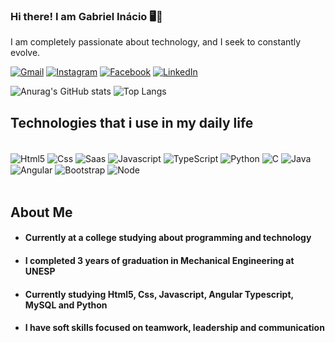 ### Hi there! I am Gabriel Inácio 🖥️👋 

I am completely passionate about technology, and I seek to constantly evolve.

[![Gmail](https://img.shields.io/badge/WhatsApp-25D366?style=for-the-badge&logo=whatsapp&logoColor=white)](https://wa.link/uhxofs)
[![Instagram](https://img.shields.io/badge/Instagram-E4405F?style=for-the-badge&logo=instagram&logoColor=white)](https://www.instagram.com/gabriel.inaciooo/)
[![Facebook](https://img.shields.io/badge/Facebook-1877F2?style=for-the-badge&logo=facebook&logoColor=white)](https://www.facebook.com/gabriel.inacio.121/?locale=pt_BR)
[![LinkedIn](https://img.shields.io/badge/LinkedIn-0077B5?style=for-the-badge&logo=linkedin&logoColor=white)](https://www.linkedin.com/in/gabriel-in%C3%A1cio-rodrigues-silva-072029220/)

![Anurag's GitHub stats](https://github-readme-stats.vercel.app/api?username=GabrielInacior&show_icons=true&theme=tokyonight)
![Top Langs](https://github-readme-stats.vercel.app/api/top-langs/?username=Gabrielinacior&layout=compact)

## Technologies that i use in my daily life

<div style="display: inline_block"><br/>
    <img align="center" alt="Html5" src="https://img.shields.io/badge/HTML5-E34F26?style=for-the-badge&logo=html5&logoColor=white">
    <img align="center" alt="Css" src="https://img.shields.io/badge/CSS3-1572B6?style=for-the-badge&logo=css3&logoColor=white">
    <img align="center" alt="Saas" src="https://img.shields.io/badge/Sass-CC6699?style=for-the-badge&logo=sass&logoColor=white">
   <img align="center" alt="Javascript" src="https://img.shields.io/badge/JavaScript-323330?style=for-the-badge&logo=javascript&logoColor=F7DF1E">
   <img align="center" alt="TypeScript" src="https://img.shields.io/badge/TypeScript-007ACC?style=for-the-badge&logo=typescript&logoColor=white">
   <img align="center" alt="Python" src="https://img.shields.io/badge/Python-14354C?style=for-the-badge&logo=python&logoColor=white">
   <img align="center" alt="C" src="https://img.shields.io/badge/C-00599C?style=for-the-badge&logo=c&logoColor=white">
   <img align="center" alt="Java" src="https://img.shields.io/badge/Java-ED8B00?style=for-the-badge&logo=openjdk&logoColor=white">
   <img align="center" alt="Angular" src="https://img.shields.io/badge/Angular-DD0031?style=for-the-badge&logo=angular&logoColor=white">
   <img align="center" alt="Bootstrap" src="https://img.shields.io/badge/Bootstrap-563D7C?style=for-the-badge&logo=bootstrap&logoColor=white">
   <img align="center" alt="Node" src="https://img.shields.io/badge/Node.js-43853D?style=for-the-badge&logo=node.js&logoColor=white">
</div></br>



## About Me

- #### Currently at a college studying about programming and technology
- #### I completed 3 years of graduation in Mechanical Engineering at UNESP
- #### Currently studying Html5, Css, Javascript, Angular Typescript, MySQL and Python
- #### I have soft skills focused on teamwork, leadership and communication

